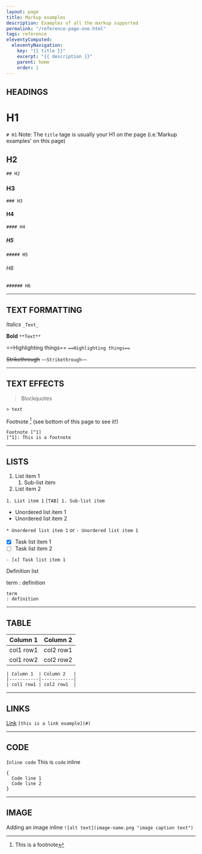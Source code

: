 ```yaml
---
layout: page
title: Markup examples
description: Examples of all the markup supported
permalink: "/reference-page-one.html"
tags: reference
eleventyComputed:
  eleventyNavigation:
    key: "{{ title }}"
    excerpt: "{{ description }}"
    parent: home
    order: 1
---
```


## HEADINGS

# H1
`# H1`
Note: The `title` tage is usually your H1 on the page (i.e.'Markup examples' on this page)

## H2
`## H2`
### H3
`### H3`
#### H4
`#### H4`
##### H5
`##### H5`
###### H6
`###### H6`

--------

## TEXT FORMATTING

_Italics_
`_Text_`

**Bold**
`**Text**`

==Highlighting things==
`==Highlighting things==`

~~Strikethrough~~
`~~Strikethrough~~`

--------

## TEXT EFFECTS

> Blockquotes

`> text`

Footnote [^1] (see bottom of this page to see it!)
[^1]: This is a footnote

```
Footnote [^1]
[^1]: This is a footnote
```

--------

## LISTS

1. List item 1
   1. Sub-list item
2. List item 2

`1. List item 1`
`[TAB] 1. Sub-list item`

* Unordered list item 1
* Unordered list item 2

`* Unordered list item 1` or `- Unordered list item 1`


- [x] Task list item 1
- [ ] Task list item 2

`- [x] Task list item 1`

Definition list

term
: definition

```
term
: definition
```

--------

## TABLE

| Column 1  | Column 2   |
|-----------|------------|
| col1 row1 | col2 row1  |
| col1 row2 | col2 row2  |


```
| Column 1  | Column 2   |
|-----------|------------|
| col1 row1 | col2 row1  |
```

--------

## LINKS

[Link](#)
`[this is a link example](#)`

--------

## CODE

`Inline code`
This is `code` inline

```
{
  Code line 1
  Code line 2
}
```

--------

## IMAGE

Adding an image inline
`![alt text](image-name.png "image caption text")`
